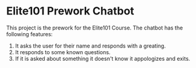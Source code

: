 # Elite101 Prework Chatbot
This project is the prework for the Elite101 Course.
The chatbot has the following features:
1. It asks the user for their name and responds with a greating.
1. It responds to some known questions.
1. If it is asked about something it doesn't know it appologizes and exits.